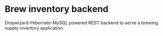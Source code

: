 # Brew inventory backend
Dropwizard-Hibernate-MySQL powered REST backend to serve a brewing supply inventory application.


